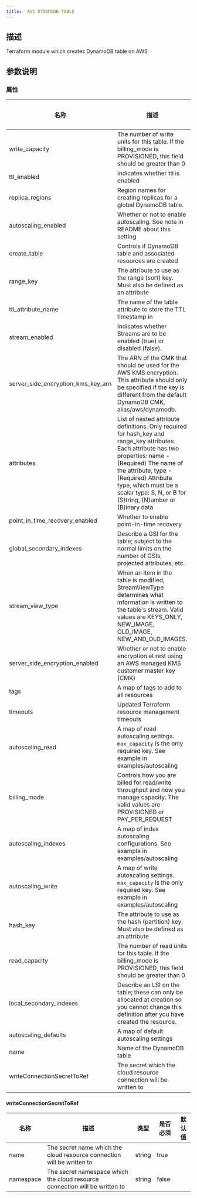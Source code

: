 ```yaml
---
title:  AWS DYNAMODB-TABLE
---
```


## 描述

Terraform module which creates DynamoDB table on AWS

## 参数说明


### 属性

 名称 | 描述 | 类型 | 是否必须 | 默认值 
 ------------ | ------------- | ------------- | ------------- | ------------- 
 write_capacity | The number of write units for this table. If the billing_mode is PROVISIONED, this field should be greater than 0 | number | false |  
 ttl_enabled | Indicates whether ttl is enabled | bool | false |  
 replica_regions | Region names for creating replicas for a global DynamoDB table. | any | false |  
 autoscaling_enabled | Whether or not to enable autoscaling. See note in README about this setting | bool | false |  
 create_table | Controls if DynamoDB table and associated resources are created | bool | false |  
 range_key | The attribute to use as the range (sort) key. Must also be defined as an attribute | string | false |  
 ttl_attribute_name | The name of the table attribute to store the TTL timestamp in | string | false |  
 stream_enabled | Indicates whether Streams are to be enabled (true) or disabled (false). | bool | false |  
 server_side_encryption_kms_key_arn | The ARN of the CMK that should be used for the AWS KMS encryption. This attribute should only be specified if the key is different from the default DynamoDB CMK, alias/aws/dynamodb. | string | false |  
 attributes | List of nested attribute definitions. Only required for hash_key and range_key attributes. Each attribute has two properties: name - (Required) The name of the attribute, type - (Required) Attribute type, which must be a scalar type: S, N, or B for (S)tring, (N)umber or (B)inary data | list(map(string)) | false |  
 point_in_time_recovery_enabled | Whether to enable point-in-time recovery | bool | false |  
 global_secondary_indexes | Describe a GSI for the table; subject to the normal limits on the number of GSIs, projected attributes, etc. | any | false |  
 stream_view_type | When an item in the table is modified, StreamViewType determines what information is written to the table's stream. Valid values are KEYS_ONLY, NEW_IMAGE, OLD_IMAGE, NEW_AND_OLD_IMAGES. | string | false |  
 server_side_encryption_enabled | Whether or not to enable encryption at rest using an AWS managed KMS customer master key (CMK) | bool | false |  
 tags | A map of tags to add to all resources | map(string) | false |  
 timeouts | Updated Terraform resource management timeouts | map(string) | false |  
 autoscaling_read | A map of read autoscaling settings. `max_capacity` is the only required key. See example in examples/autoscaling | map(string) | false |  
 billing_mode | Controls how you are billed for read/write throughput and how you manage capacity. The valid values are PROVISIONED or PAY_PER_REQUEST | string | false |  
 autoscaling_indexes | A map of index autoscaling configurations. See example in examples/autoscaling | map(map(string)) | false |  
 autoscaling_write | A map of write autoscaling settings. `max_capacity` is the only required key. See example in examples/autoscaling | map(string) | false |  
 hash_key | The attribute to use as the hash (partition) key. Must also be defined as an attribute | string | false |  
 read_capacity | The number of read units for this table. If the billing_mode is PROVISIONED, this field should be greater than 0 | number | false |  
 local_secondary_indexes | Describe an LSI on the table; these can only be allocated at creation so you cannot change this definition after you have created the resource. | any | false |  
 autoscaling_defaults | A map of default autoscaling settings | map(string) | false |  
 name | Name of the DynamoDB table | string | false |  
 writeConnectionSecretToRef | The secret which the cloud resource connection will be written to | [writeConnectionSecretToRef](#writeConnectionSecretToRef) | false |  


#### writeConnectionSecretToRef

 名称 | 描述 | 类型 | 是否必须 | 默认值 
 ------------ | ------------- | ------------- | ------------- | ------------- 
 name | The secret name which the cloud resource connection will be written to | string | true |  
 namespace | The secret namespace which the cloud resource connection will be written to | string | false |  

